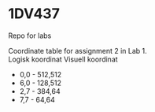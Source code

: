 # 1DV437
Repo for labs

Coordinate table for assignment 2 in Lab 1.  
Logisk koordinat	  Visuell koordinat
* 0,0			   -         512,512
* 6,0			  -          128,512
* 2,7			   -         384,64
* 7,7			    -        64,64






